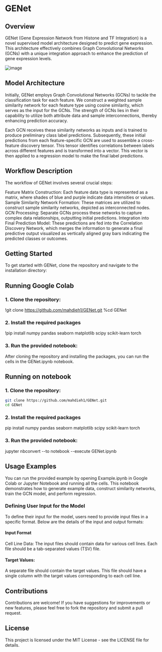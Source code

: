 # GENet

## Overview
GENet (Gene Expression Network from Histone and TF Integration) is a novel supervised model architecture designed to predict gene expression. This architecture effectively combines Graph Convolutional Networks (GCNs) with a unique integration approach to enhance the prediction of gene expression levels.

![image](https://github.com/mahdieh1/GENet/assets/12238056/050172e2-ed16-473e-a9d7-04d41ec714b6)


## Model Architecture
Initially, GENet employs Graph Convolutional Networks (GCNs) to tackle the classification task for each feature. We construct a weighted sample similarity network for each feature type using cosine similarity, which serves as the input for the GCNs. The strength of GCNs lies in their capability to utilize both attribute data and sample interconnections, thereby enhancing prediction accuracy.

Each GCN receives these similarity networks as inputs and is trained to produce preliminary class label predictions. Subsequently, these initial predictions from each feature-specific GCN are used to assemble a cross-feature discovery tensor. This tensor identifies correlations between labels across different features and is transformed into a vector. This vector is then applied to a regression model to make the final label predictions.

## Workflow Description
The workflow of GENet involves several crucial steps:

Feature Matrix Construction: Each feature data type is represented as a matrix, where shades of blue and purple indicate data intensities or values.
Sample Similarity Network Formation: These matrices are utilized to construct sample similarity networks, depicted as interconnected nodes.
GCN Processing: Separate GCNs process these networks to capture complex data relationships, outputting initial predictions.
Integration into Final Prediction Model: These predictions are fed into the Correlation Discovery Network, which merges the information to generate a final predictive output visualized as vertically aligned gray bars indicating the predicted classes or outcomes.

## Getting Started

To get started with GENet, clone the repository and navigate to the installation directory:
## Running Google Colab

### 1. Clone the repository:

!git clone https://github.com/mahdieh1/GENet.git
%cd GENet

### 2. Install the required packages

!pip install numpy pandas seaborn matplotlib scipy scikit-learn torch

### 3. Run the provided notebook:

After cloning the repository and installing the packages, you can run the cells in the GENet.ipynb notebook.

## Running on notebook

### 1. Clone the repository:

 ```bash
git clone https://github.com/mahdieh1/GENet.git
cd GENet
```

### 2. Install the required packages

pip install numpy pandas seaborn matplotlib scipy scikit-learn torch

### 3. Run the provided notebook:

jupyter nbconvert --to notebook --execute GENet.ipynb



## Usage Examples
You can run the provided example by opening Example.ipynb in Google Colab or Jupyter Notebook and running all the cells. This notebook demonstrates how to generate example data, construct similarity networks, train the GCN model, and perform regression.

### Defining User Input for the Model
To define their input for the model, users need to provide input files in a specific format. Below are the details of the input and output formats:

#### Input Format
Cell Line Data:
The input files should contain data for various cell lines. Each file should be a tab-separated values (TSV) file.

#### Target Values:
A separate file should contain the target values. This file should have a single column with the target values corresponding to each cell line.

## Contributions
Contributions are welcome! If you have suggestions for improvements or new features, please feel free to fork the repository and submit a pull request.

## License
This project is licensed under the MIT License - see the LICENSE file for details.
